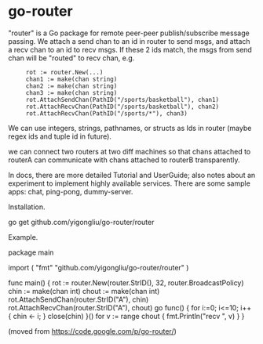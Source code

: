 go-router
=========
"router" is a Go package for remote peer-peer publish/subscribe message passing. We attach a send chan to an id in router to send msgs, and attach a recv chan to an id to recv msgs. If these 2 ids match, the msgs from send chan will be "routed" to recv chan, e.g.

         rot := router.New(...)
         chan1 := make(chan string)
         chan2 := make(chan string)
         chan3 := make(chan string)
         rot.AttachSendChan(PathID("/sports/basketball"), chan1)
         rot.AttachRecvChan(PathID("/sports/basketball"), chan2)
         rot.AttachRecvChan(PathID("/sports/*"), chan3)

We can use integers, strings, pathnames, or structs as Ids in router (maybe regex ids and tuple id in future).

we can connect two routers at two diff machines so that chans attached to routerA can communicate with chans attached to routerB transparently.

In docs, there are more detailed Tutorial and UserGuide; also notes about an experiment to implement highly available services. There are some sample apps: chat, ping-pong, dummy-server.

Installation.

go get github.com/yigongliu/go-router/router

Example.

package main

import (
       "fmt"
       "github.com/yigongliu/go-router/router"
)

func main() {
     rot := router.New(router.StrID(), 32, router.BroadcastPolicy)
     chin := make(chan int)
     chout := make(chan int)
     rot.AttachSendChan(router.StrID("A"), chin)
     rot.AttachRecvChan(router.StrID("A"), chout)
     go func() {
        for i:=0; i<=10; i++ {
            chin <- i;
        }
        close(chin)
     }()
     for v := range chout {
         fmt.Println("recv ", v)
     }
}


(moved from https://code.google.com/p/go-router/)

